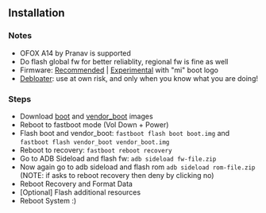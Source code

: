 ## Installation

### Notes
- OFOX A14 by Pranav is supported
- Do flash global fw for better reliablity, regional fw is fine as well
- Firmware: [Recommended](https://xiaomifirmwareupdater.com/firmware/munch/stable/V14.0.6.0.TLMMIXM/) | [Experimental](https://t.me/QuickDump/23) with "mi" boot logo
- [Debloater](https://t.me/QuickDump/24): use at own risk, and only when you know what you are doing!

### Steps
- Download [boot](https://t.me/QuickDump/12) and [vendor_boot](https://t.me/QuickDump/13) images
- Reboot to fastboot mode (Vol Down + Power)
- Flash boot and vendor_boot: `fastboot flash boot boot.img` and `fastboot flash vendor_boot vendor_boot.img`
- Reboot to recovery: `fastboot reboot recovery`
- Go to ADB Sideload and flash fw: `adb sideload fw-file.zip`
- Now again go to adb sideload and flash rom `adb sideload rom-file.zip` (NOTE: if asks to reboot recovery then deny by clicking no)
- Reboot Recovery and Format Data
- [Optional] Flash additional resources
- Reboot System :)
